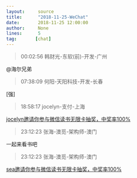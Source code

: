 ```yaml
---
layout:     source 
title:      "2018-11-25-WeChat"
date:       2018-11-25 12:00:00
author:     None
lines:      5 
tag:       [chat]
---
```

> 00:02:56  韩财光-东软(前)-开发-广州  
   
@海尔兄弟  
   
> 07:38:09  何阳-天阳科技-开发-长春  
   
[强]  
   
> 18:58:17  jocelyn-支付-上海  
   
[jocelyn邀请你参与微信读书无限卡抽奖，中奖率100%
](https://weread.qq.com/wrpage/infinite/lottery?collageId=20918221_20181124)  
   
> 23:12:23  张海-澳觅-架构师-澳门  
   
一起来看书吧  
   
> 23:12:23  张海-澳觅-架构师-澳门  
   
[sea邀请你参与微信读书无限卡抽奖，中奖率100%
](https://weread.qq.com/wrpage/infinite/lottery?collageId=2648154_20181124)  
   
